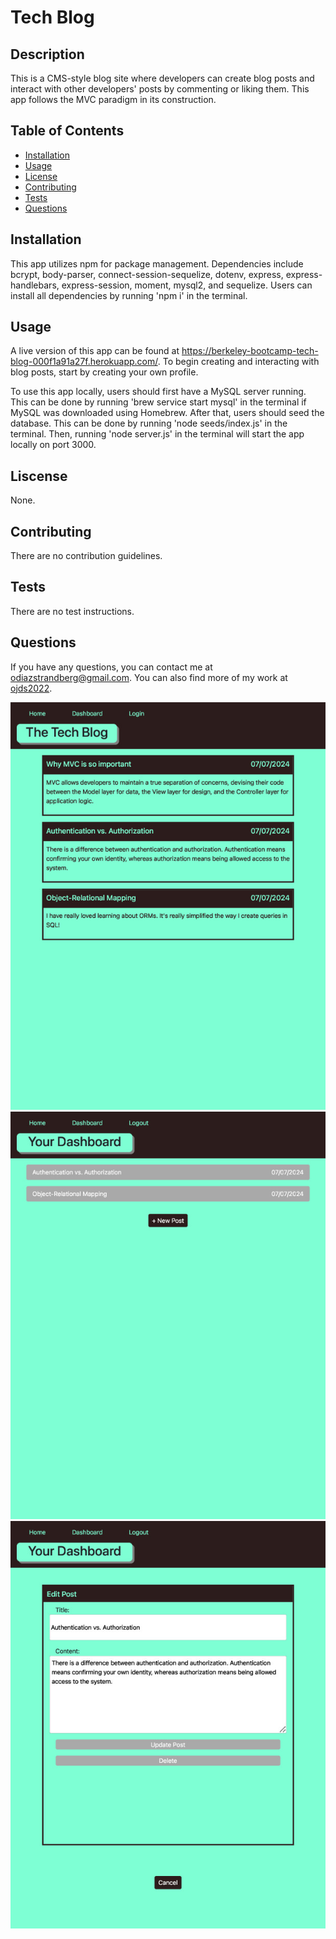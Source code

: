 # Tech Blog

## Description
This is a CMS-style blog site where developers can create blog posts and interact with other developers' posts by commenting or liking them. This app follows the MVC paradigm in its construction. 

## Table of Contents
- [Installation](#installation)
- [Usage](#usage)
- [License](#license)
- [Contributing](#contributing)
- [Tests](#tests)
- [Questions](#questions)

## Installation
This app utilizes npm for package management. Dependencies include bcrypt, body-parser, connect-session-sequelize, dotenv, express, express-handlebars, express-session, moment, mysql2, and sequelize. Users can install all dependencies by running 'npm i' in the terminal.

## Usage
A live version of this app can be found at https://berkeley-bootcamp-tech-blog-000f1a91a27f.herokuapp.com/. To begin creating and interacting with blog posts, start by creating your own profile.

To use this app locally, users should first have a MySQL server running. This can be done by running 'brew service start mysql' in the terminal if MySQL was downloaded using Homebrew. After that, users should seed the database. This can be done by running 'node seeds/index.js' in the terminal. Then, running 'node server.js' in the terminal will start the app locally on port 3000.

## Liscense
None.

## Contributing
There are no contribution guidelines.

## Tests
There are no test instructions.

## Questions
If you have any questions, you can contact me at [odiazstrandberg@gmail.com](mailto:odiazstrandberg@gmail.com). 
You can also find more of my work at [ojds2022](https://github.com/ojds2022).

![Application Screenshot](./public/images/techBlog-1.jpg "Application Screenshot")
![Application Screenshot](./public/images/techBlog-2.jpg "Application Screenshot")
![Application Screenshot](./public/images/techBlog-3.jpg "Application Screenshot")
